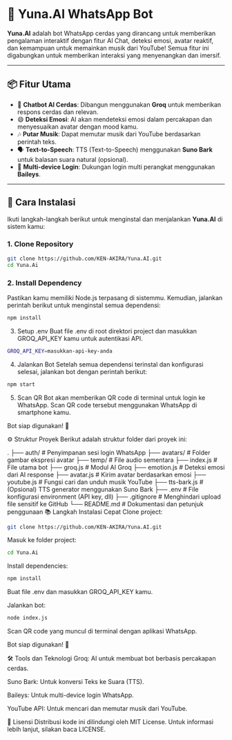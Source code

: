 # 🌟 Yuna.AI WhatsApp Bot

**Yuna.AI** adalah bot WhatsApp cerdas yang dirancang untuk memberikan pengalaman interaktif dengan fitur AI Chat, deteksi emosi, avatar reaktif, dan kemampuan untuk memainkan musik dari YouTube! Semua fitur ini digabungkan untuk memberikan interaksi yang menyenangkan dan imersif.

---

## 📦 Fitur Utama

- 🤖 **Chatbot AI Cerdas**: Dibangun menggunakan **Groq** untuk memberikan respons cerdas dan relevan.
- 😄 **Deteksi Emosi**: AI akan mendeteksi emosi dalam percakapan dan menyesuaikan avatar dengan mood kamu.
- 🎶 **Putar Musik**: Dapat memutar musik dari YouTube berdasarkan perintah teks.
- 🗣 **Text-to-Speech**: TTS (Text-to-Speech) menggunakan **Suno Bark** untuk balasan suara natural (opsional).
- 📱 **Multi-device Login**: Dukungan login multi perangkat menggunakan **Baileys**.
  
---

## 🚀 Cara Instalasi

Ikuti langkah-langkah berikut untuk menginstal dan menjalankan **Yuna.AI** di sistem kamu:

### 1. Clone Repository

```bash
git clone https://github.com/KEN-AKIRA/Yuna.AI.git
cd Yuna.Ai
```

### 2. Install Dependency
Pastikan kamu memiliki Node.js terpasang di sistemmu. Kemudian, jalankan perintah berikut untuk menginstal semua dependensi:

```bash
npm install
```
3. Setup .env
Buat file .env di root direktori project dan masukkan GROQ_API_KEY kamu untuk autentikasi API.

```bash
GROQ_API_KEY=masukkan-api-key-anda
```
4. Jalankan Bot
Setelah semua dependensi terinstal dan konfigurasi selesai, jalankan bot dengan perintah berikut:

```bash
npm start
```
5. Scan QR
Bot akan memberikan QR code di terminal untuk login ke WhatsApp. Scan QR code tersebut menggunakan WhatsApp di smartphone kamu.

Bot siap digunakan! 🚀

⚙️ Struktur Proyek
Berikut adalah struktur folder dari proyek ini:

.
├── auth/               # Penyimpanan sesi login WhatsApp
├── avatars/            # Folder gambar ekspresi avatar
├── temp/               # File audio sementara
├── index.js            # File utama bot
├── groq.js             # Modul AI Groq
├── emotion.js          # Deteksi emosi dari AI response
├── avatar.js           # Kirim avatar berdasarkan emosi
├── youtube.js          # Fungsi cari dan unduh musik YouTube
├── tts-bark.js         # (Opsional) TTS generator menggunakan Suno Bark
├── .env                # File konfigurasi environment (API key, dll)
├── .gitignore          # Menghindari upload file sensitif ke GitHub
└── README.md           # Dokumentasi dan petunjuk penggunaan
📚 Langkah Instalasi Cepat
Clone project:

```bash
git clone https://github.com/KEN-AKIRA/Yuna.AI.git
```
Masuk ke folder project:

```bash
cd Yuna.Ai
```
Install dependencies:
```bash
npm install
```
Buat file .env dan masukkan GROQ_API_KEY kamu.

Jalankan bot:
```bash
node index.js
```
Scan QR code yang muncul di terminal dengan aplikasi WhatsApp.

Bot siap digunakan! 🚀

🛠 Tools dan Teknologi
Groq: AI untuk membuat bot berbasis percakapan cerdas.

Suno Bark: Untuk konversi Teks ke Suara (TTS).

Baileys: Untuk multi-device login WhatsApp.

YouTube API: Untuk mencari dan memutar musik dari YouTube.

📜 Lisensi
Distribusi kode ini dilindungi oleh MIT License. Untuk informasi lebih lanjut, silakan baca LICENSE.
